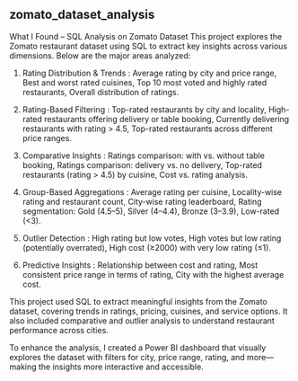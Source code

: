 ## zomato_dataset_analysis
What I Found – SQL Analysis on Zomato Dataset
This project explores the Zomato restaurant dataset using SQL to extract key insights across various dimensions. Below are the major areas analyzed:

1. Rating Distribution & Trends : 
Average rating by city and price range,
Best and worst rated cuisines,
Top 10 most voted and highly rated restaurants,
Overall distribution of ratings.

2. Rating-Based Filtering : 
Top-rated restaurants by city and locality,
High-rated restaurants offering delivery or table booking,
Currently delivering restaurants with rating > 4.5,
Top-rated restaurants across different price ranges.

3. Comparative Insights : 
Ratings comparison: with vs. without table booking,
Ratings comparison: delivery vs. no delivery,
Top-rated restaurants (rating > 4.5) by cuisine,
Cost vs. rating analysis.

4. Group-Based Aggregations : 
Average rating per cuisine,
Locality-wise rating and restaurant count,
City-wise rating leaderboard,
Rating segmentation: Gold (4.5–5), Silver (4–4.4), Bronze (3–3.9), Low-rated (<3).

5. Outlier Detection : 
High rating but low votes,
High votes but low rating (potentially overrated),
High cost (≥2000) with very low rating (≤1).

6. Predictive Insights : 
Relationship between cost and rating,
Most consistent price range in terms of rating,
City with the highest average cost.

This project used SQL to extract meaningful insights from the Zomato dataset, covering trends in ratings, pricing, cuisines, and service options. It also included comparative and outlier analysis to understand restaurant performance across cities.

To enhance the analysis, I created a Power BI dashboard that visually explores the dataset with filters for city, price range, rating, and more—making the insights more interactive and accessible.

